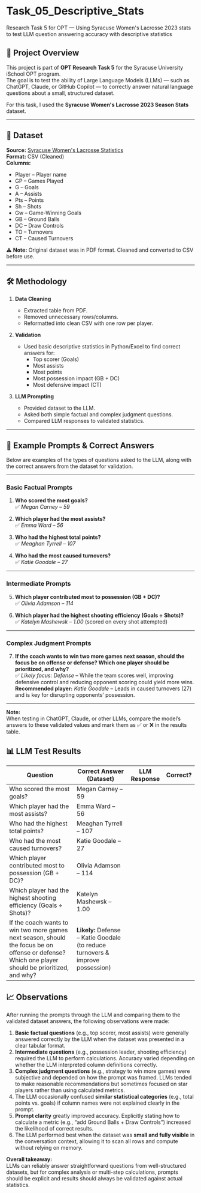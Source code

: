 # Task_05_Descriptive_Stats
Research Task 5 for OPT — Using Syracuse Women's Lacrosse 2023 stats to test LLM question answering accuracy with descriptive statistics

## 📌 Project Overview
This project is part of **OPT Research Task 5** for the Syracuse University iSchool OPT program.  
The goal is to test the ability of Large Language Models (LLMs) — such as ChatGPT, Claude, or GitHub Copilot — to correctly answer natural language questions about a small, structured dataset.  

For this task, I used the **Syracuse Women's Lacrosse 2023 Season Stats** dataset.

---

## 📂 Dataset
**Source:** [Syracuse Women's Lacrosse Statistics](https://cuse.com/sports/2013/1/16/WLAX_0116134638)  
**Format:** CSV (Cleaned)  
**Columns:**
- Player – Player name
- GP – Games Played
- G – Goals
- A – Assists
- Pts – Points
- Sh – Shots
- Gw – Game-Winning Goals
- GB – Ground Balls
- DC – Draw Controls
- TO – Turnovers
- CT – Caused Turnovers

⚠️ **Note:** Original dataset was in PDF format. Cleaned and converted to CSV before use.

---

## 🛠️ Methodology
1. **Data Cleaning**
   - Extracted table from PDF.
   - Removed unnecessary rows/columns.
   - Reformatted into clean CSV with one row per player.
   
2. **Validation**
   - Used basic descriptive statistics in Python/Excel to find correct answers for:
     - Top scorer (Goals)
     - Most assists
     - Most points
     - Most possession impact (GB + DC)
     - Most defensive impact (CT)

3. **LLM Prompting**
   - Provided dataset to the LLM.
   - Asked both simple factual and complex judgment questions.
   - Compared LLM responses to validated statistics.

---

## 💬 Example Prompts & Correct Answers

Below are examples of the types of questions asked to the LLM, along with the correct answers from the dataset for validation.

---

### **Basic Factual Prompts**
1. **Who scored the most goals?**  
   ✅ *Megan Carney – 59*

2. **Which player had the most assists?**  
   ✅ *Emma Ward – 56*

3. **Who had the highest total points?**  
   ✅ *Meaghan Tyrrell – 107*

4. **Who had the most caused turnovers?**  
   ✅ *Katie Goodale – 27*

---

### **Intermediate Prompts**
5. **Which player contributed most to possession (GB + DC)?**  
   ✅ *Olivia Adamson – 114*

6. **Which player had the highest shooting efficiency (Goals ÷ Shots)?**  
   ✅ *Katelyn Mashewsk – 1.00* (scored on every shot attempted)

---

### **Complex Judgment Prompts**
7. **If the coach wants to win two more games next season, should the focus be on offense or defense? Which one player should be prioritized, and why?**  
   ✅ *Likely focus: Defense* – While the team scores well, improving defensive control and reducing opponent scoring could yield more wins.  
   **Recommended player:** *Katie Goodale* – Leads in caused turnovers (27) and is key for disrupting opponents’ possession.

---

**Note:**  
When testing in ChatGPT, Claude, or other LLMs, compare the model’s answers to these validated values and mark them as ✅ or ❌ in the results table.

## 📊 LLM Test Results

| Question | Correct Answer (Dataset) | LLM Response | Correct? |
|----------|--------------------------|--------------|----------|
| Who scored the most goals? | Megan Carney – 59 |  |  |
| Which player had the most assists? | Emma Ward – 56 |  |  |
| Who had the highest total points? | Meaghan Tyrrell – 107 |  |  |
| Who had the most caused turnovers? | Katie Goodale – 27 |  |  |
| Which player contributed most to possession (GB + DC)? | Olivia Adamson – 114 |  |  |
| Which player had the highest shooting efficiency (Goals ÷ Shots)? | Katelyn Mashewsk – 1.00 |  |  |
| If the coach wants to win two more games next season, should the focus be on offense or defense? Which one player should be prioritized, and why? | **Likely:** Defense – Katie Goodale (to reduce turnovers & improve possession) |  |  |

## 📈 Observations

After running the prompts through the LLM and comparing them to the validated dataset answers, the following observations were made:

1. **Basic factual questions** (e.g., top scorer, most assists) were generally answered correctly by the LLM when the dataset was presented in a clear tabular format.
2. **Intermediate questions** (e.g., possession leader, shooting efficiency) required the LLM to perform calculations. Accuracy varied depending on whether the LLM interpreted column definitions correctly.
3. **Complex judgment questions** (e.g., strategy to win more games) were subjective and depended on how the prompt was framed. LLMs tended to make reasonable recommendations but sometimes focused on star players rather than using calculated metrics.
4. The LLM occasionally confused **similar statistical categories** (e.g., total points vs. goals) if column names were not explained clearly in the prompt.
5. **Prompt clarity** greatly improved accuracy. Explicitly stating how to calculate a metric (e.g., “add Ground Balls + Draw Controls”) increased the likelihood of correct results.
6. The LLM performed best when the dataset was **small and fully visible** in the conversation context, allowing it to scan all rows and compute without relying on memory.

**Overall takeaway:**  
LLMs can reliably answer straightforward questions from well-structured datasets, but for complex analysis or multi-step calculations, prompts should be explicit and results should always be validated against actual statistics.
